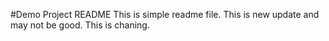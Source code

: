 #Demo Project README
This is simple readme file.
This is new update and may not be good. This is chaning.
